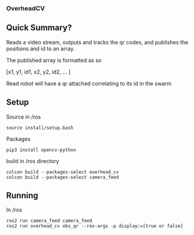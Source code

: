 ### OverheadCV

## Quick Summary?

Reads a video stream, outputs and tracks the qr codes, and publishes the positions and id to an array.

The published array is formatted as so

[x1, y1, id1, x2, y2, id2, ... ]

Read robot will have a qr attached correlating to its id in the swarm

## Setup

Source in /ros

```
source install/setup.bash
```

Packages

```
pip3 install opencv-python
```

build in /ros directory

```
colcon build --packages-select overhead_cv
colcon build --packages-select camera_feed
```

## Running

In /ros

```
ros2 run camera_feed camera_feed
ros2 run overhead_cv obs_qr --ros-args -p display:=[true or false]
```
